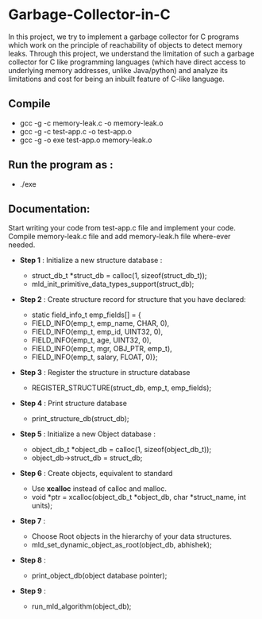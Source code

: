 # Garbage-Collector-in-C
In this project, we try to implement a garbage collector for C programs which work on the principle of reachability of objects to detect memory leaks. Through this project, we understand the limitation of such a garbage collector for C like programming languages (which have direct access to underlying memory addresses, unlike Java/python) and analyze its limitations and cost for being an inbuilt feature of C-like language.


## Compile
  * gcc -g -c memory-leak.c -o memory-leak.o
  * gcc -g -c test-app.c -o test-app.o
  * gcc -g -o exe test-app.o memory-leak.o

## Run the program as :
  * ./exe

## Documentation:
Start writing your code from test-app.c file and implement your code. Compile memory-leak.c file and add memory-leak.h file where-ever needed.

  * **Step 1** : Initialize a new structure database :
    * struct_db_t *struct_db = calloc(1, sizeof(struct_db_t));
    * mld_init_primitive_data_types_support(struct_db);

  * **Step 2** : Create structure record for structure that you have declared:
    * static field_info_t emp_fields[] = {
    *    FIELD_INFO(emp_t, emp_name, CHAR,    0),
    *    FIELD_INFO(emp_t, emp_id,   UINT32,  0),
    *    FIELD_INFO(emp_t, age,      UINT32,  0),
    *    FIELD_INFO(emp_t, mgr,      OBJ_PTR, emp_t),
    *    FIELD_INFO(emp_t, salary,   FLOAT, 0)};

  * **Step 3** : Register the structure in structure database
    * REGISTER_STRUCTURE(struct_db, emp_t, emp_fields);

  * **Step 4** : Print structure database
    * print_structure_db(struct_db);

  * **Step 5** : Initialize a new Object database :
    * object_db_t *object_db = calloc(1, sizeof(object_db_t));
    * object_db->struct_db = struct_db;
    
  * **Step 6** : Create objects, equivalent to standard 
    * Use **xcalloc** instead of calloc and malloc.
    * void *ptr = xcalloc(object_db_t *object_db, char *struct_name, int units);

  * **Step 7** :
    * Choose Root objects in the hierarchy of your data structures.
    * mld_set_dynamic_object_as_root(object_db, abhishek);

  * **Step 8** :
    * print_object_db(object database pointer);
    
  * **Step 9** :
    * run_mld_algorithm(object_db);
    
